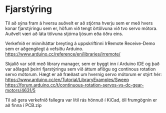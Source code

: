 # Fjarstýring

Til að sýna fram á hversu auðvelt er að stjórna hverju sem er með hvers konar fjarstýringu sem er, höfum við tengt örtölvuna við tvo servo mótora. Auðvelt væri að láta tölvuna stjórna ljósum eða öðru eins.

Verkefnið er minniháttar breyting á uppskriftinni IrRemote Receive-Demo sem er aðgengilegt á vefsíðu Arduino.
https://www.arduino.cc/reference/en/libraries/irremote/

Skjalið var sótt með library manager, sem er byggt inn í Arduino IDE og það var aðlagað þeirri fjarstýringu sem við áttum aflögu og continous rotation servo mótorum.
Hægt er að fræðast um hvernig servo mótorum er stýrt hér:
https://www.arduino.cc/en/Tutorial/LibraryExamples/Sweep
https://forum.arduino.cc/t/continuous-rotation-servos-vs-dc-gear-motors/4631/5

Til að gera verkefnið fallegra var lítil rás hönnuð í KiCad, öll frumgögnin er að finna í PCB.zip 

